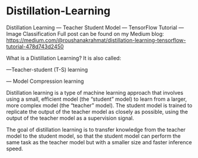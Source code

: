 # Distillation-Learning
Distillation Learning — Teacher Student Model — TensorFlow Tutorial —Image Classification
Full post can be found on my Medium blog: https://medium.com/@roushanakrahmat/distillation-learning-tensorflow-tutorial-478d743d2450

What is a Distillation Learning?
It is also called:

—Teacher-student (T-S) learning

— Model Compression learning

Distillation learning is a type of machine learning approach that involves using a small, efficient model (the “student” model) to learn from a larger, more complex model (the “teacher” model). The student model is trained to replicate the output of the teacher model as closely as possible, using the output of the teacher model as a supervision signal.

The goal of distillation learning is to transfer knowledge from the teacher model to the student model, so that the student model can perform the same task as the teacher model but with a smaller size and faster inference speed.
